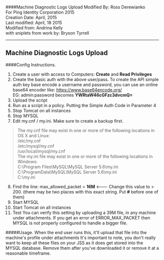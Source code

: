 ####Machine Diagnostic Logs Upload
Modified By: Ross Derewianko   
For Ping Identity Corporation 2015  
Creation Date: April, 2015   
Last modified: April, 18 2015   
Modified from: Andrina Kelly   
with sniplets from work by: Bryson Tyrrell   

--------------------------------------------------------
Machine Diagnostic Logs Upload
--------------------------------------------------------
####Config Instructions.
1. Create a user with access to Computers: **Create** and **Read Privileges**
2. Create the basic auth with the above user/pass.
	To create the API simple auth key base encode a username and password, you 		can use an online base64 encoder like:
	https://www.base64encode.org/  
	EG: admin:password becomes **YWRtaW46cGFzc3dvcmQ=**  
3. Upload the script
4. Run as a script in a policy. Putting the Simple Auth Code in Parameter 4
5. Stop Tomcat on all instances
6. Stop MYSQL 
7. Edit my.cnf / my.ini. Make sure to create a backup first.

>The my.cnf file may exist in one or more of the following locations in OS X and Linux:  
>/etc/my.cnf  
>/etc/mysql/my.cnf  
>/usr/local/mysql/my.cnf     
>The my.ini file may exist in one or more of the following locations in Windows:    
>C:\Program Files\MySQL\MySQL Server 5.6\my.ini   
>C:\ProgramData\MySQL\MySQL Server 5.6\my.ini  
>C:\my.ini

8. Find the line: max_allowed_packet      = **16M** <--- Change this value to > 200. (there may be two places with this exact string. Put **#** before one of them)
9. Start MYSQL
10. Start Tomcat on all instances
11. Test
	You can verify this setting by uploading a 39M file, in any machine under  		attachments. If you get an error of ERROR_MAX_PACKET then MYSQL is not 			properly configured to handle a bigger file. 

#####Usage.
When the end user runs this, it'll upload that file into the machine's profile under attachments It's important to note, you don't really want to keep all these files on your JSS as it does get stored into the MYSQL database. Remove them after you've downloaded it or remove it at a reasonable timeframe.
